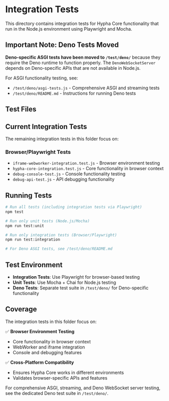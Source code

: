 # Integration Tests

This directory contains integration tests for Hypha Core functionality that run in the Node.js environment using Playwright and Mocha.

## Important Note: Deno Tests Moved

**Deno-specific ASGI tests have been moved to `/test/deno/`** because they require the Deno runtime to function properly. The `DenoWebSocketServer` depends on Deno-specific APIs that are not available in Node.js.

For ASGI functionality testing, see:
- `/test/deno/asgi-tests.js` - Comprehensive ASGI and streaming tests
- `/test/deno/README.md` - Instructions for running Deno tests

## Test Files

## Current Integration Tests

The remaining integration tests in this folder focus on:

### Browser/Playwright Tests
- `iframe-webworker-integration.test.js` - Browser environment testing
- `hypha-core-integration.test.js` - Core functionality in browser context
- `debug-console-test.js` - Console functionality testing
- `debug-api-test.js` - API debugging functionality

## Running Tests

```bash
# Run all tests (including integration tests via Playwright)
npm test

# Run only unit tests (Node.js/Mocha)
npm run test:unit

# Run only integration tests (Browser/Playwright)
npm run test:integration

# For Deno ASGI tests, see /test/deno/README.md
```

## Test Environment

- **Integration Tests**: Use Playwright for browser-based testing
- **Unit Tests**: Use Mocha + Chai for Node.js testing  
- **Deno Tests**: Separate test suite in `/test/deno/` for Deno-specific functionality

## Coverage

The integration tests in this folder focus on:

✅ **Browser Environment Testing**
- Core functionality in browser context
- WebWorker and iframe integration
- Console and debugging features

✅ **Cross-Platform Compatibility**
- Ensures Hypha Core works in different environments
- Validates browser-specific APIs and features

For comprehensive ASGI, streaming, and Deno WebSocket server testing, see the dedicated Deno test suite in `/test/deno/`. 